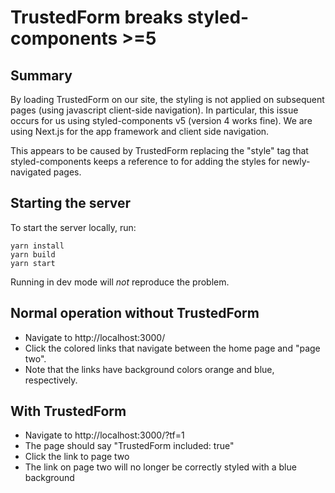 # TrustedForm breaks styled-components >=5

## Summary

By loading TrustedForm on our site, the styling is not applied on subsequent pages (using javascript client-side navigation). In particular, this issue occurs for us using styled-components v5 (version 4 works fine). We are using Next.js for the app framework and client side navigation.

This appears to be caused by TrustedForm replacing the "style" tag that styled-components keeps a reference to for adding the styles for newly-navigated pages.
## Starting the server

To start the server locally, run:

```
yarn install
yarn build
yarn start
```

Running in dev mode will *not* reproduce the problem.

## Normal operation without TrustedForm

- Navigate to http://localhost:3000/
- Click the colored links that navigate between the home page and "page two".
- Note that the links have background colors orange and blue, respectively.

## With TrustedForm

- Navigate to http://localhost:3000/?tf=1
- The page should say "TrustedForm included: true"
- Click the link to page two
- The link on page two will no longer be correctly styled with a blue background
